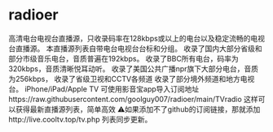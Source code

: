 # radioer
高清电台电视台直播源，只收录码率在128kbps或以上的电台以及稳定流畅的电视台直播源。
本直播源列表自带电台电视台台标和分组。
收录了国内大部分省级和部分市级音乐电台，音质普遍在192kbps。
收录了BBC所有电台，码率为320kbps，音质清晰悦耳动听。
收录了美国公共广播npr旗下大部分电台，音质为256kbps，
收录了省级卫视和CCTV各频道
收录了部分境外频道和地方电视台。
iPhone/iPad/Apple TV 可使用影音宝app导入订阅地址https://raw.githubusercontent.com/goolguy007/radioer/main/TVradio 这样可以获得最新直播源列表，简单高效
⚠️如果添加不了github的订阅链接，那就添加http://live.cooltv.top/tv.php
列表同步更新。
